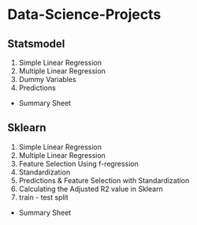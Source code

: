 # Data-Science-Projects

## Statsmodel

1. Simple Linear Regression
2. Multiple Linear Regression
3. Dummy Variables
4. Predictions
- Summary Sheet

## Sklearn

1. Simple Linear Regression
2. Multiple Linear Regression
3. Feature Selection Using f-regression
4. Standardization
5. Predictions & Feature Selection with Standardization
6. Calculating the Adjusted R2 value in Sklearn
7. train - test split
- Summary Sheet
